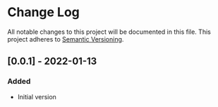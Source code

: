 # Change Log

All notable changes to this project will be documented in this file.
This project adheres to [Semantic Versioning](http://semver.org/).

## [0.0.1] - 2022-01-13

### Added

- Initial version
